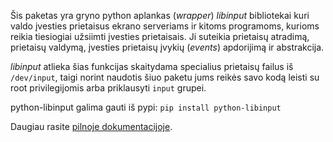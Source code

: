 Šis paketas yra gryno python aplankas (*wrapper*) *libinput* bibliotekai kuri valdo įvesties prietaisus
ekrano serveriams ir kitoms programoms, kurioms reikia tiesiogiai užsiimti įvesties prietaisais.
Ji suteikia prietaisų atradimą, prietaisų valdymą, įvesties prietaisų įvykių (*events*) apdorijimą ir abstrakcija.

*libinput* atlieka šias funkcijas skaitydama specialius prietaisų failus iš `/dev/input`, taigi norint naudotis šiuo paketu jums reikės savo kodą leisti su root privilegijomis arba priklausyti `input` grupei.

python-libinput galima gauti iš pypi:
```pip install python-libinput```

Daugiau rasite [pilnoje dokumentacijoje](https://python-libinput.readthedocs.io/en/latest/).
